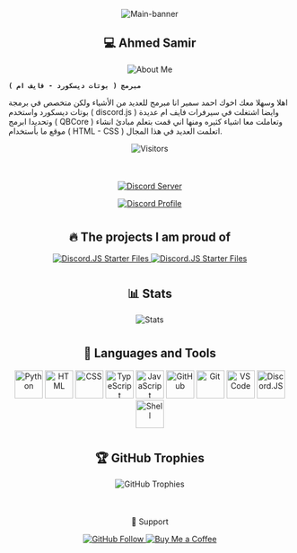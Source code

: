 <div align="center">
  <p>
    <img align="center" alt="Main-banner" src="https://i.ibb.co/HhXZ2Xw/About-me.png" />
  </p>
</div>

<div align="center">
  <h2>💻 Ahmed Samir</h2>
  <p>
    <img src="https://readme-typing-svg.demolab.com?font=Fira+Code&pause=1000&color=F7F7F7&background=FFFFFF00&width=435&lines=About+Me" alt="About Me" />
  </p>
</div>

**`مبرمج ( بوتات ديسكورد - فايف ام )`**

اهلا وسهلا معك اخوك احمد سمير انا مبرمج للعديد من الأشياء ولكن متخصص في برمجة بوتات ديسكورد واستخدم ( discord.js ) وايضا اشتغلت في سيرفرات فايف ام عديدة وتحديدا ابرمج ( QBCore ) وتعاملت معا اشياء كثيره ومنها اني قمت بتعلم مبادئ انشاء موقع ما بأستخدام ( HTML - CSS ) اتعلمت العديد في هذا المجال.

<div align="center">
  <p>
    <img src="https://komarev.com/ghpvc/?username=1AhmedS&color=blue" alt="Visitors" />
  </p>
</div>

<div align="center" style="margin-top: 50px;">
  <p>
    <a href="https://discord.gg/hTkzz2ZzJA">
      <img src="https://dcbadge.limes.pink/api/server/hTkzz2ZzJA" alt="Discord Server"/>
    </a>
  </p>
</div>

<p align="center">
  <a href="https://discord.com/users/813844172754649130">
    <img src="https://lanyard.cnrad.dev/api/813844172754649130" alt="Discord Profile"/>
  </a>
</p>

#

<div align="center">
  <h2>🔥 The projects I am proud of</h2>
  <p>
    <a href="https://github.com/1AhmedS/discord.js-starter-files">
      <img src="https://github-readme-stats.vercel.app/api/pin/?username=1AhmedS&repo=discord.js-starter-files&bg_color=000000&title_color=a5a5a5&text_color=a5a5a5" alt="Discord.JS Starter Files" />
    </a>
    <a href="https://github.com/1AhmedS/Discord.js-ts-starter-files">
      <img src="https://github-readme-stats.vercel.app/api/pin/?username=1AhmedS&repo=Discord.js-ts-starter-files&bg_color=000000&title_color=a5a5a5&text_color=a5a5a5" alt="Discord.JS Starter Files" />
    </a>
  </p>
</div>

#

<div align="center">
  <h2>📊 Stats</h2>
  <p>
      <img src="https://github-readme-stats.vercel.app/api?username=1AhmedS&theme=dark&show_icons=true&hide_border=true&count_private=true" alt="Stats"/>
  </p>
</div>

#

<div align="center">
  <h2>🔨 Languages and Tools</h2>
  <p>
    <img src="https://imgur.com/OVq7WwF.png" alt="Python" title="Python" width="50" height="50"/>
    <img src="https://imgur.com/3KvfKeH.png" alt="HTML" title="HTML" width="50" height="50"/>
    <img src="https://imgur.com/JncbSGq.png" alt="CSS" title="CSS" width="50" height="50"/>
    <img src="https://imgur.com/zw93EwM.png" alt="TypeScript" title="TypeScript" width="50" height="50"/>
    <img src="https://imgur.com/J6J18Oq.png" alt="JavaScript" title="JavaScript" width="50" height="50"/>
    <img src="https://imgur.com/am2M8Sr.png" alt="GitHub" title="GitHub" width="50" height="50"/>
    <img src="https://imgur.com/23o6vBG.png" alt="Git" title="Git" width="50" height="50"/>
    <img src="https://imgur.com/5GBBmDh.png" alt="VS Code" title="Visual Studio Code" width="50" height="50"/>
    <img src="https://cdn.jsdelivr.net/gh/devicons/devicon@latest/icons/discordjs/discordjs-plain.svg" alt="Discord.JS" title="Discord.JS" width="50" height="50"/>
    <img src="https://imgur.com/7RTXlBW.png" alt="Shell" title="Shell" width="50" height="50"/>
  </p>
</div>

#

<div align="center">
  <h2>🏆 GitHub Trophies</h2>
  <img src="https://github-profile-trophy.vercel.app/?username=1AhmedS&theme=onedark&row=1&column=7" alt="GitHub Trophies" />
</div>

#

<div align="center" style="margin-top: 50px;">
  <p> 💌 Support </p>
  <p>
    <a href="https://github.com/1AhmedS">
      <img src="https://img.shields.io/github/followers/1AhmedS?label=Follow&style=social" alt="GitHub Follow"/>
    </a>
    <a href="https://paypal.me/ASamir941">
      <img src="https://img.shields.io/badge/Buy%20Me%20a%20Coffee-FFDD00?logo=buymeacoffee&logoColor=black&style=flat" alt="Buy Me a Coffee"/>
    </a>
  </p>
</div>
